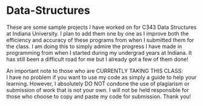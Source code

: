 # Data-Structures

These are some sample projects I have worked on for C343 Data Structures at Indiana University.  I plan to add them one by one as I improve both the efficiency and accuracy of these programs from when I submitted them for the class.  I am doing this to simply admire the progress I have made in programming from when I started during my undergrad years at Indiana.  It has still been a difficult road for me but I already got a few of them done!

An important note to those who are CURRENTLY TAKING THIS CLASS:<br/>
I have no problem if you want to use my code as simply a guide to help your learning.  However, I absolutely DO NOT condone the use of plagiarism or submission of work that is not your own.  I will not be held responsible for those who choose to copy and paste my code for submission.  Thank you!

